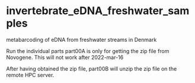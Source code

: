 # invertebrate_eDNA_freshwater_samples
metabarcoding of eDNA from freshwater streams in Denmark

Run the individual parts 
part00A is only for getting the zip file from Novogene. This will not work after 2022-mar-16

After having obtained the zip file, part00B will unzip the zip file on the remote HPC server.

